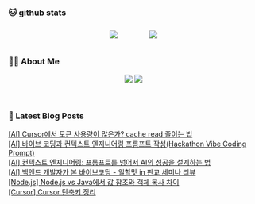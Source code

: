 
###  🐱 github stats  

<div id="main" align="center">
    <img src="https://github-readme-stats.vercel.app/api?username=peterica&count_private=true&show_icons=true&theme=radical"
        style="height: auto; margin-left: 20px; margin-right: 20px; padding: 10px;"/>
    <img src="https://github-readme-stats.vercel.app/api/top-langs/?username=peterica&layout=compact"   
        style="height: auto; margin-left: 20px; margin-right: 20px; padding: 10px;"/>
</div>

###  💁‍♀️ About Me  
<p align="center">
    <a href="https://peterica.tistory.com/"><img src="https://img.shields.io/badge/Blog-FF5722?style=flat-square&logo=Blogger&logoColor=white"/></a>
    <a href="mailto:ilovefran.ofm@gmail.com"><img src="https://img.shields.io/badge/Gmail-d14836?style=flat-square&logo=Gmail&logoColor=white&link=ilovefran.ofm@gmail.com"/></a>
</p>

<br>

### 📕 Latest Blog Posts   

<a href ="https://peterica.tistory.com/782"> [AI] Cursor에서 토큰 사용량이 많은가? cache read  줄이는 법 </a> <br>
<a href ="https://peterica.tistory.com/927"> [AI] 바이브 코딩과 컨텍스트 엔지니어링 프롬프트 작성(Hackathon Vibe Coding Prompt) </a> <br>
<a href ="https://peterica.tistory.com/956"> [AI] 컨텍스트 엔지니어링: 프롬프트를 넘어서 AI의 성공을 설계하는 법 </a> <br>
<a href ="https://peterica.tistory.com/563"> [AI] 백엔드 개발자가 본 바이브코딩 - 일할맛 in 판교 세미나 리뷰 </a> <br>
<a href ="https://peterica.tistory.com/575"> [Node.js] Node.js vs Java에서 값 참조와 객체 복사 차이 </a> <br>
<a href ="https://peterica.tistory.com/955"> [Cursor] Cursor 단축키 정리 </a> <br>
